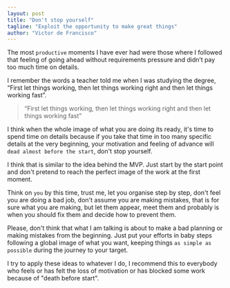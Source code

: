 ```yaml
---
layout: post
title: "Don't stop yourself"
tagline: "Exploit the opportunity to make great things"
author: "Victor de Francisco"
---
```


The most `productive` moments I have ever had were those where I followed that feeling of going ahead without requirements pressure and didn’t pay too much time on details. 

I remember the words a teacher told me when I was studying the degree, “First let things working, then let things working right and then let things working fast”.

>
> “First let things working, then let things working right and then let things working fast”
>

I think when the whole image of what you are doing its ready, it's time to spend time on details because if you take that time in too many specific details at the very beginning, your motivation and feeling of advance will `dead almost before the start`, don't stop yourself.

I think that is similar to the idea behind the MVP. Just start by the start point and don't pretend to reach the perfect image of the work at the first moment.

Think on `you` by this time, trust me, let you organise step by step, don't feel you are doing a bad job, don't assume you are making mistakes, that is for sure what you are making, but let them appear, meet them and probably is when you should fix them and decide how to prevent them.

Please, don't think that what I am talking is about to make a bad planning or making mistakes from the beginning. Just put your efforts in baby steps following a global image of what you want, keeping things `as simple as possible` during the journey to your target.

I try to apply these ideas to whatever I do, I recommend this to everybody who feels or has felt the loss of motivation or has blocked some work because of "death before start".